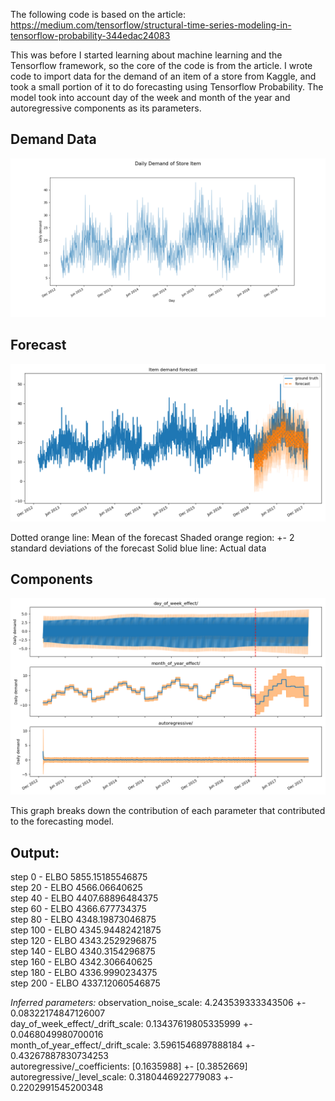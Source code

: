 The following code is based on the article: https://medium.com/tensorflow/structural-time-series-modeling-in-tensorflow-probability-344edac24083

This was before I started learning about machine learning and the Tensorflow framework, so the core of the code is from the article.  I wrote code to import data for the demand of an item of a store from Kaggle, and took a small portion of it to do forecasting using Tensorflow Probability.  The model took into account day of the week and month of the year and autoregressive components as its parameters.


## Demand Data

![Demand Data](/Diagrams/Data_Graph.png?raw=true "Demand Data")

## Forecast

![Forecast Graph](/Diagrams/Forecast_Graph.png?raw=true "Forecast")

Dotted orange line: Mean of the forecast
Shaded orange region: +- 2 standard deviations of the forecast
Solid blue line: Actual data


## Components

![Components Graph](/Diagrams/Components_Graph.png?raw=true "Components")

This graph breaks down the contribution of each parameter that contributed to the forecasting model.



## Output:
step 0 - ELBO 5855.15185546875<br>
step 20 - ELBO 4566.06640625<br>
step 40 - ELBO 4407.68896484375<br>
step 60 - ELBO 4366.677734375<br>
step 80 - ELBO 4348.19873046875<br>
step 100 - ELBO 4345.94482421875<br>
step 120 - ELBO 4343.2529296875<br>
step 140 - ELBO 4340.3154296875<br>
step 160 - ELBO 4342.306640625<br>
step 180 - ELBO 4336.9990234375<br>
step 200 - ELBO 4337.12060546875<br>

*Inferred parameters:*
observation_noise_scale: 4.243539333343506 +- 0.08322174847126007<br>
day_of_week_effect/_drift_scale: 0.13437619805335999 +- 0.0468049980700016<br>
month_of_year_effect/_drift_scale: 3.5961546897888184 +- 0.43267887830734253<br>
autoregressive/_coefficients: [0.1635988] +- [0.3852669]<br>
autoregressive/_level_scale: 0.3180446922779083 +- 0.2202991545200348<br>


